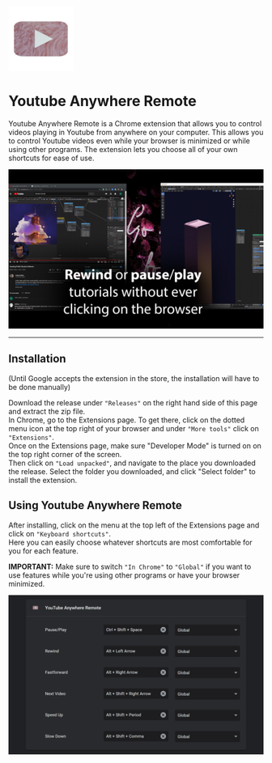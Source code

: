 ![](/assets/icon-128.png)
# Youtube Anywhere Remote
 
 Youtube Anywhere Remote is a Chrome extension that allows you to control videos playing in Youtube from anywhere on your computer.
 This allows you to control Youtube videos even while your browser is minimized or while using other programs. The extension lets you choose all of your own shortcuts for ease of use.
 
![](/assets/Tutorials.png)
 
 ---
 ## Installation
 (Until Google accepts the extension in the store, the installation will have to be done manually)
 
 Download the release under `"Releases"` on the right hand side of this page and extract the zip file.  
 In Chrome, go to the Extensions page. To get there, click on the dotted menu icon at the top right of your browser and under `"More tools"` click on `"Extensions"`.  
 Once on the Extensions page, make sure "Developer Mode" is turned on on the top right corner of the screen.  
 Then click on `"Load unpacked"`, and navigate to the place you downloaded the release. Select the folder you downloaded, and click "Select folder" to install the extension.
 
 ## Using Youtube Anywhere Remote
 After installing, click on the menu at the top left of the Extensions page and click on `"Keyboard shortcuts"`.  
 Here you can easily choose whatever shortcuts are most comfortable for you for each feature.
 
 **IMPORTANT:** Make sure to switch `"In Chrome"` to `"Global"` if you want to use features while you're using other programs or have your browser minimized.

![](/assets/Shortcuts.png)
